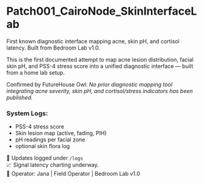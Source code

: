 # Patch001_CairoNode_SkinInterfaceLab
First known diagnostic interface mapping acne, skin pH, and cortisol latency. Built from Bedroom Lab v1.0.


This is the first documented attempt to map acne lesion distribution, facial skin pH, and PSS-4 stress score into a unified diagnostic interface — built from a home lab setup.

Confirmed by FutureHouse Owl: _No prior diagnostic mapping tool integrating acne severity, skin pH, and cortisol/stress indicators has been published._

### System Logs:
- PSS-4 stress score
- Skin lesion map (active, fading, PIH)
- pH readings per facial zone
- optional skin flora log

🔁 Updates logged under `/logs`  
📈 Signal latency charting underway.  
🧪 Operator: Jana | Field Operator | Bedroom Lab v1.0


